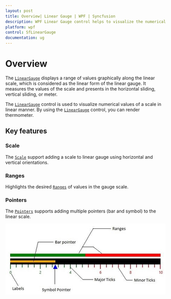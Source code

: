 ```yaml
---
layout: post
title: Overview| Linear Gauge | WPF | Syncfusion
description: WPF Linear Gauge control helps to visualize the numerical values on a linear scale. It supports scales, pointers, etc...
platform: wpf
control: SfLinearGauge
documentation: ug
---
```

# Overview

The [`LinearGauge`](https://help.syncfusion.com/cr/cref_files/wpf/Syncfusion.Gauge.WPF~Syncfusion.Windows.Gauge.LinearGauge.html) displays a range of values graphically along the linear scale, which is considered as the linear form of the linear gauge. It measures the values of the scale and presents in the horizontal sliding, vertical sliding, or meter.

The [`LinearGauge`](https://help.syncfusion.com/cr/cref_files/wpf/Syncfusion.Gauge.WPF~Syncfusion.Windows.Gauge.LinearGauge.html) control is used to visualize numerical values of a scale in linear manner. By using the [`LinearGauge`](https://help.syncfusion.com/cr/cref_files/wpf/Syncfusion.Gauge.WPF~Syncfusion.Windows.Gauge.LinearGauge.html) control, you can render thermometer.

## Key features

### Scale

The [`Scale`](https://help.syncfusion.com/wpf/sflineargauge/scale) support adding a scale to linear gauge using horizontal and vertical orientations.

### Ranges

Highlights the desired [`Ranges`](https://help.syncfusion.com/wpf/sflineargauge/ranges) of values in the gauge scale.

### Pointers

The [`Pointers`](https://help.syncfusion.com/wpf/sflineargauge/pointers) supports adding multiple pointers (bar and symbol) to the linear scale.

![Linear Gauge - Overview](Overview_images/Overview_img1.jpeg)


